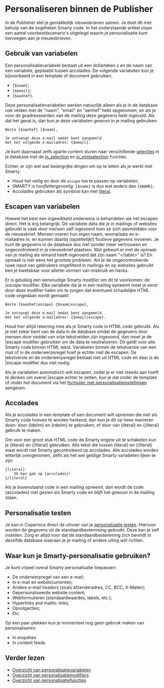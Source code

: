 # Personaliseren binnen de Publisher

In de Publisher stel je gemakkelijk nieuwsbrieven samen. Je doet dit met behulp 
van de zogeheten Smarty code. In het onderstaande artikel staan een aantal
voorbeeldscenario's uitgelegd waarin je personalisatie kunt toevoegen aan je
nieuwsbrieven.


## Gebruik van variabelen

Een personalisatievariabele bestaat uit een dollarteken `$` en de naam van een variabele,
geplaatst tussen accolades. De volgende variabelen kun je bijvoorbeeld in een template
of document gebruiken:

* `{$naam}`;
* `{$email}`;
* `{$aanhef}`.

Deze personalisatievariabelen werken natuurlijk alleen als je in de database ook
velden met de "naam", "email" en "aanhef" hebt opgenomen, en als je voor de 
geadresseerden van de mailing deze gegevens hebt ingevuld. Als dat
het geval is, dan kun je deze variabelen gewoon in je mailing
gebruiken:

```text
Beste {$aanhef} {$naam},
    
Je ontvangt deze e-mail omdat bent aangemeld 
met het volgende e-mailadres: {$email}.
```

Je kunt daarnaast zelfs aparte content sturen naar verschillende [selecties](selections-introduction) 
in je database met de [in_selection](./personalization-function-in_selection) 
en [in_miniselection](./personalization-function-in_miniselection) functies.

Echter, er zijn wel wat belangrijke dingen om op te letten als je werkt met 
Smarty:

* Houd het veilig en door de `escape` toe te passen op variabelen;
* SMARTY is *hooflettergevoelig*. `{$name}` is dus wat anders dan `{$NAME}`;
* Accolades gebruiken als symbool kan met [literal](./personalization-functions-literal).


## Escapen van variabelen

Hoewel het best een ingewikkeld onderwerp is behandelen we het escapen direct. Het
is erg belangrijk. De variabele data die je in mailings of websites gebruikt 
is vaak door mensen zelf ingevoerd toen ze zich aanmeldden voor de nieuwsbrief. 
Mensen voeren hun eigen naam, woonplaats en e-mailadres in, en kunnen daarbij 
(opzettelijk!) foutieve gegevens invoeren. Je kunt de gegevens in de database
dus niet zonder meer vertrouwen en ongecontroleerd in je nieuwsbrief 
plaatsen. Wat gebeurt er met de opmaak van je mailing als iemand heeft ingevoerd 
dat zijn naam "&lt;/table&gt;" is? En opmaak is niet eens het grootste probleem. Als 
je de ongecontroleerde ruwe input van gebruikers ongefilterd in mailings en op 
websites gebruikt ben je kwetsbaar voor allerlei vormen van misbruik en hacks.

Er is gelukkig een eenvoudige Smarty *modifier* om dit te voorkomen: de *|escape* 
modifier. Elke variabele die je in een mailing opneemt moet je eerst door deze 
modifier halen om te zorgen dat eventueel schadelijke HTML code ongedaan wordt 
gemaakt:

```text
Beste {$aanhef|escape} {$naam|escape},
    
Je ontvangt deze e-mail omdat bent aangemeld 
met het volgende e-mailadres: {$email|escape}.
```

Houd hier altijd rekening mee als je Smarty code in HTML code gebruikt. Als je
niet zeker bent van de data in de database omdat de gegevens door mensen 
door middel van vrije tekstvelden zijn ingevoerd, dan moet je de |escape modifier 
gebruiken om de data te neutraliseren. Dit geldt voor alle Smarty code binnen
HTML tekst. Variabelen binnen de tekstversie van een mail of in de 
onderwerpsregel hoef je echter niet de escapen. De tekstversie en de onderwerpsregel 
bestaat niet uit HTML code en daar is de |escape modifier dus niet nodig.

Als je variabelen automatisch wilt escapen, zodat je er niet steeds aan hoeft
te denken om overal |escape achter te zetten, kun je dat onder de template of
onder het document via het [formulier met personalisatieinstellingen](./personalization-settings.md)
aangeven.


## Accolades

Als je accolades in een template of een document wilt opnemen die niet als Smarty 
code hoeven te worden herkend, dan kun je dit op twee manieren doen: door {ldelim} en
{rdelim} te gebruiken, of door van {literal} en {/literal} gebruik te maken.

Om voor een groot stuk HTML code de Smarty engine uit te schakelen kun je {literal}
en {/literal} gebruiken. Alle tekst die tussen {literal} en {/literal} staat wordt
niet Smarty gecontroleerd op accolades. Alle accolades worden letterlijk overgenomen,
zelfs als het wel geldige Smarty variabelen lijken te zijn:

```text
{literal}
	Ik ben gek op {accolades}!
{/literal}
```

Als je bovenstaand code in een mailing opneemt, dan wordt de code {accolades}
niet gezien als Smarty code en blijft het gewoon in de mailing staan.


## Personalisatie testen

Je kan in Copernica direct de uitvoer van je [personalisatie testen](./personalization-testing.md). 
Hiervoor worden de gegevens uit de standaardbestemming gebruikt. Deze kan je zelf 
instellen. Zorg er altijd voor dat de standaardbestemming zich bevindt in dezelfde 
database waaraan je je mailing of andere uiting wilt richten.


## Waar kun je Smarty-personalisatie gebruiken?

Je kunt vrijwel overal Smarty personalisatie toepassen:

* De onderwerpregel van een e-mail;
* In e-mail en webdocumenten;
* Andere e-mail headers (zoals afzenderadres, CC, BCC, X-Mailer);
* Gepersonaliseerde website content;
* Webformulieren (standaardwaardes, labels, etc.);
* Hyperlinks and mailto: links;
* Opvolgacties;
* Etc.

Op een paar plekken kun je momenteel nog geen gebruik maken van personaliseren:

* In enquêtes
* In content feeds


## Verder lezen

* [Overzicht van personalisatievariabelen](./personalization-variables.md)
* [Overzicht van personalisatiemodifiers](./personalization-modifiers.md)
* [Overzicht van personalisatiefuncties](./personalization-functions.md)
